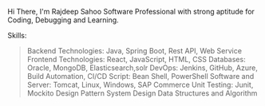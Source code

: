 Hi There, I'm Rajdeep Sahoo
Software Professional with strong aptitude for Coding, Debugging and Learning.


Skills:


> Backend Technologies: Java, Spring Boot, Rest API, Web Service
> Frontend Technologies: React, JavaScript, HTML, CSS
> Databases: Oracle, MongoDB, Elasticsearch,solr
> DevOps: Jenkins, GitHub, Azure, Build Automation, CI/CD
> Script: Bean Shell, PowerShell
> Software and Server:  Tomcat, Linux, Windows, SAP Commerce 
> Unit Testing: Junit, Mockito
> Design Pattern
> System Design
> Data Structures and Algorithm
